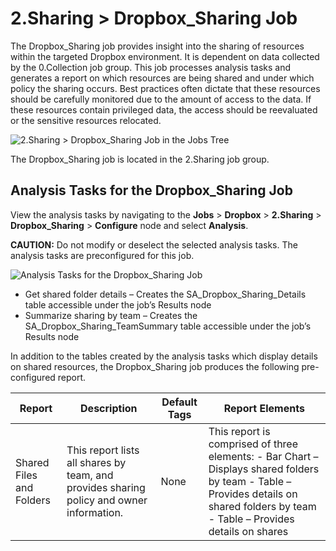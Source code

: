 # 2.Sharing > Dropbox_Sharing Job

The Dropbox_Sharing job provides insight into the sharing of resources within the targeted Dropbox
environment. It is dependent on data collected by the 0.Collection job group. This job processes
analysis tasks and generates a report on which resources are being shared and under which policy the
sharing occurs. Best practices often dictate that these resources should be carefully monitored due
to the amount of access to the data. If these resources contain privileged data, the access should
be reevaluated or the sensitive resources relocated.

![2.Sharing > Dropbox_Sharing Job in the Jobs Tree](/img/product_docs/accessanalyzer/11.6/accessanalyzer/solutions/dropbox/sharingjobstree.webp)

The Dropbox_Sharing job is located in the 2.Sharing job group.

## Analysis Tasks for the Dropbox_Sharing Job

View the analysis tasks by navigating to the **Jobs** > **Dropbox** > **2.Sharing** >
**Dropbox_Sharing** > **Configure** node and select **Analysis**.

**CAUTION:** Do not modify or deselect the selected analysis tasks. The analysis tasks are
preconfigured for this job.

![Analysis Tasks for the Dropbox_Sharing Job](/img/product_docs/accessanalyzer/11.6/accessanalyzer/solutions/box/activity/forensics/sharinganalysis.webp)

- Get shared folder details – Creates the SA_Dropbox_Sharing_Details table accessible under the
  job’s Results node
- Summarize sharing by team – Creates the SA_Dropbox_Sharing_TeamSummary table accessible under the
  job’s Results node

In addition to the tables created by the analysis tasks which display details on shared resources,
the Dropbox_Sharing job produces the following pre-configured report.

| Report                   | Description                                                                              | Default Tags | Report Elements                                                                                                                                                                     |
| ------------------------ | ---------------------------------------------------------------------------------------- | ------------ | ----------------------------------------------------------------------------------------------------------------------------------------------------------------------------------- |
| Shared Files and Folders | This report lists all shares by team, and provides sharing policy and owner information. | None         | This report is comprised of three elements: - Bar Chart – Displays shared folders by team - Table – Provides details on shared folders by team - Table – Provides details on shares |
